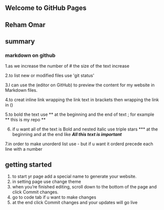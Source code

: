 ## Welcome to GitHub Pages
## Reham Omar 
## summary 
### markdown on github


1.as we increase the number of # the size of the text increase  

2.to list new  or modified files use 'git status'

3.I can use the (editor on GitHub) to preview the content for my website in Markdown files.

4.to creat inline link wrapping the  link text in brackets then wrapping the link in ()

5.to bold the text use ** at the beginning and the end of text ; for example ** this is my repo **

6. if u want all of the text is Bold and nested italic	use triple stars *** at the beginning and at the end like ***All this text is important***	

7.in order to make unorderd list use - but if u want it orderd  precede each line with a number


## getting started 
 1. to start yr page add a special name to generate your website.
2. in setting page use change theme 
3.  when you’re finished editing, scroll down to the bottom of the page and click Commit changes.
4. go to code tab if u want to make changes 
5. at the end click Commit changes and your updates will go live 







